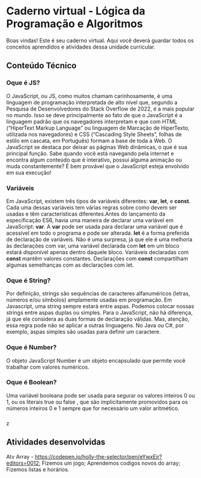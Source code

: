 # Caderno virtual - Lógica da Programação e Algoritmos
Boas vindas! Este é seu caderno virtual. Aqui você deverá guardar todos os conceitos aprendidos e atividades dessa unidade curricular. 


## Conteúdo Técnico

### Oque é JS?


O JavaScript, ou JS, como muitos chamam carinhosamente, é uma linguagem de programação interpretada de alto nível que, segundo a Pesquisa de Desenvolvedores do Stack Overflow de 2022, é a mais popular no mundo. Isso se deve principalmente ao fato de que o JavaScript é a linguagem padrão que os navegadores interpretam e que com HTML (“HiperText Markup Language” ou linguagem de Marcação de HiperTexto, utilizada nos navegadores) e CSS (“Cascading Style Sheets”, folhas de estilo em cascata, em Português) formam a base de toda a Web. O JavaScript se destaca por deixar as páginas Web dinâmicas, o que é sua principal função. Sabe quando você está navegando pela internet e encontra algum conteúdo que é interativo, possui alguma animação ou muda constantemente? É bem provável que o JavaScript esteja envolvido em sua execução!

### Variáveis


Em JavaScript, existem três tipos de variáveis ​​diferentes: **var**, **let**, e **const**. Cada uma dessas variáveis ​​tem várias regras sobre como devem ser usadas e têm características diferentes.Antes do lançamento da especificação ES6, havia uma maneira de declarar uma variável em JavaScript: **var**. A **var** pode ser usada para declarar uma variável que é acessível em todo o programa e pode ser alterada. **let** é a forma preferida de declaração de variáveis. Não é uma surpresa, já que ele é uma melhoria às declarações com var, uma variável declarada com **let** em um bloco estará disponível apenas dentro daquele bloco. Variáveis declaradas com **const** mantêm valores constantes. Declarações com **const** compartilham algumas semelhanças com as declarações com let.

### Oque é String?


Por definição, strings são sequências de caracteres alfanuméricos (letras, números e/ou símbolos) amplamente usadas em programação. Em Javascript, uma string sempre estará entre aspas. Podemos colocar nossas strings entre aspas duplas ou simples. Para o JavaScript, não há diferença, já que ele considera as duas formas de declaração válidas. Mas, atenção, essa regra pode não se aplicar a outras linguagens. No Java ou C#, por exemplo, aspas simples são usadas para definir um caractere.

### Oque é Number?


O objeto JavaScript Number é um objeto encapsulado que permite você trabalhar com valores numéricos.

### Oque é Boolean?


Uma variável booleana pode ser usada para segurar os valores inteiros 0 ou 1, ou os literais true ou false , que são implicitamente promovidos para os números inteiros 0 e 1 sempre que for necessário um valor aritmético.

###


z

## Atividades desenvolvidas
Atv Array - https://codepen.io/holly-the-selector/pen/eYwxEjr?editors=0012;
Fizemos um jogo;
Aprendemos codigos novos do array;
Fizemos listas e horários.
